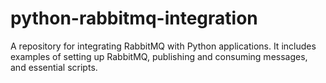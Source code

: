 # python-rabbitmq-integration
A repository for integrating RabbitMQ with Python applications. It includes examples of setting up RabbitMQ, publishing and consuming messages, and essential scripts.
